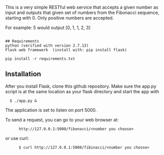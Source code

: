 This is a very simple RESTful web service that accepts a given number as input and outputs that given set of numbers from the Fibonacci sequence, starting with 0.  Only positive numbers are accepted. 

For example: 5
would output
[0, 1, 1, 2, 3] 
```

## Requirements
python (verified with version 2.7.13)
Flask web framework  (install with: pip install flask) 

pip install -r requirements.txt
```

## Installation
After you install Flask, clone this github repository.  Make sure the app.py script is at the same location as your flask directory and start the app with

      $ ./app.py &

The application is set to listen on port 5000.  

To send a request, you can go to your web browser at:
```
      http://127.0.0.1:5000/fibonacci/<number you choose>
```
or use curl:
```
      $ curl http://127.0.0.1:5000/fibinacci/<number you choose>
```


